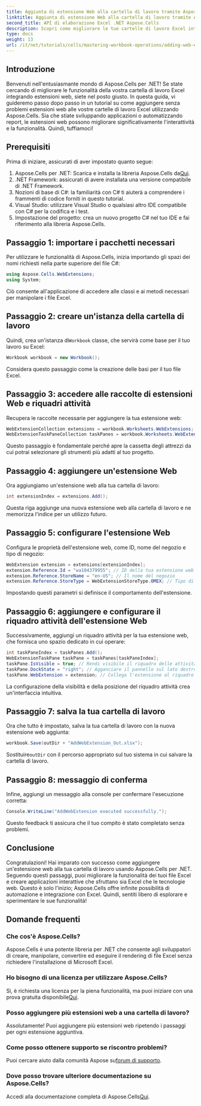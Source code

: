 ```yaml
---
title: Aggiunta di estensione Web alla cartella di lavoro tramite Aspose.Cells
linktitle: Aggiunta di estensione Web alla cartella di lavoro tramite Aspose.Cells
second_title: API di elaborazione Excel .NET Aspose.Cells
description: Scopri come migliorare le tue cartelle di lavoro Excel integrando estensioni web tramite Aspose.Cells per .NET. Questo tutorial passo dopo passo copre i prerequisiti, esempi di codice dettagliati.
type: docs
weight: 13
url: /it/net/tutorials/cells/mastering-workbook-operations/adding-web-extension/
---
```

## Introduzione

Benvenuti nell'entusiasmante mondo di Aspose.Cells per .NET! Se state cercando di migliorare le funzionalità della vostra cartella di lavoro Excel integrando estensioni web, siete nel posto giusto. In questa guida, vi guideremo passo dopo passo in un tutorial su come aggiungere senza problemi estensioni web alle vostre cartelle di lavoro Excel utilizzando Aspose.Cells. Sia che stiate sviluppando applicazioni o automatizzando report, le estensioni web possono migliorare significativamente l'interattività e la funzionalità. Quindi, tuffiamoci!

## Prerequisiti

Prima di iniziare, assicurati di aver impostato quanto segue:

1.  Aspose.Cells per .NET: Scarica e installa la libreria Aspose.Cells da[Qui](https://releases.aspose.com/cells/net/).
2. .NET Framework: assicurati di avere installata una versione compatibile di .NET Framework.
3. Nozioni di base di C#: la familiarità con C# ti aiuterà a comprendere i frammenti di codice forniti in questo tutorial.
4. Visual Studio: utilizzare Visual Studio o qualsiasi altro IDE compatibile con C# per la codifica e i test.
5. Impostazione del progetto: crea un nuovo progetto C# nel tuo IDE e fai riferimento alla libreria Aspose.Cells.

## Passaggio 1: importare i pacchetti necessari

Per utilizzare le funzionalità di Aspose.Cells, inizia importando gli spazi dei nomi richiesti nella parte superiore del file C#:

```csharp
using Aspose.Cells.WebExtensions;
using System;
```

Ciò consente all'applicazione di accedere alle classi e ai metodi necessari per manipolare i file Excel.

## Passaggio 2: creare un'istanza della cartella di lavoro

 Quindi, crea un'istanza di`Workbook` classe, che servirà come base per il tuo lavoro su Excel:

```csharp
Workbook workbook = new Workbook();
```

Considera questo passaggio come la creazione delle basi per il tuo file Excel.

## Passaggio 3: accedere alle raccolte di estensioni Web e riquadri attività

Recupera le raccolte necessarie per aggiungere la tua estensione web:

```csharp
WebExtensionCollection extensions = workbook.Worksheets.WebExtensions;
WebExtensionTaskPaneCollection taskPanes = workbook.Worksheets.WebExtensionTaskPanes;
```

Questo passaggio è fondamentale perché apre la cassetta degli attrezzi da cui potrai selezionare gli strumenti più adatti al tuo progetto.

## Passaggio 4: aggiungere un'estensione Web

Ora aggiungiamo un'estensione web alla tua cartella di lavoro:

```csharp
int extensionIndex = extensions.Add();
```

Questa riga aggiunge una nuova estensione web alla cartella di lavoro e ne memorizza l'indice per un utilizzo futuro.

## Passaggio 5: configurare l'estensione Web

Configura le proprietà dell'estensione web, come ID, nome del negozio e tipo di negozio:

```csharp
WebExtension extension = extensions[extensionIndex];
extension.Reference.Id = "wa104379955"; // ID della tua estensione web
extension.Reference.StoreName = "en-US"; // Il nome del negozio
extension.Reference.StoreType = WebExtensionStoreType.OMEX; // Tipo di negozio
```

Impostando questi parametri si definisce il comportamento dell'estensione.

## Passaggio 6: aggiungere e configurare il riquadro attività dell'estensione Web

Successivamente, aggiungi un riquadro attività per la tua estensione web, che fornisca uno spazio dedicato in cui operare:

```csharp
int taskPaneIndex = taskPanes.Add();
WebExtensionTaskPane taskPane = taskPanes[taskPaneIndex];
taskPane.IsVisible = true; // Rendi visibile il riquadro delle attività
taskPane.DockState = "right"; // Agganciare il pannello sul lato destro
taskPane.WebExtension = extension; // Collega l'estensione al riquadro delle attività
```

La configurazione della visibilità e della posizione del riquadro attività crea un'interfaccia intuitiva.

## Passaggio 7: salva la tua cartella di lavoro

Ora che tutto è impostato, salva la tua cartella di lavoro con la nuova estensione web aggiunta:

```csharp
workbook.Save(outDir + "AddWebExtension_Out.xlsx");
```

 Sostituire`outDir` con il percorso appropriato sul tuo sistema in cui salvare la cartella di lavoro.

## Passaggio 8: messaggio di conferma

Infine, aggiungi un messaggio alla console per confermare l'esecuzione corretta:

```csharp
Console.WriteLine("AddWebExtension executed successfully.");
```

Questo feedback ti assicura che il tuo compito è stato completato senza problemi.

## Conclusione

Congratulazioni! Hai imparato con successo come aggiungere un'estensione web alla tua cartella di lavoro usando Aspose.Cells per .NET. Seguendo questi passaggi, puoi migliorare la funzionalità dei tuoi file Excel e creare applicazioni interattive che sfruttano sia Excel che le tecnologie web. Questo è solo l'inizio; Aspose.Cells offre infinite possibilità di automazione e integrazione con Excel. Quindi, sentiti libero di esplorare e sperimentare le sue funzionalità!

## Domande frequenti

### Che cos'è Aspose.Cells?
Aspose.Cells è una potente libreria per .NET che consente agli sviluppatori di creare, manipolare, convertire ed eseguire il rendering di file Excel senza richiedere l'installazione di Microsoft Excel.

### Ho bisogno di una licenza per utilizzare Aspose.Cells?
Sì, è richiesta una licenza per la piena funzionalità, ma puoi iniziare con una prova gratuita disponibile[Qui](https://releases.aspose.com/).

### Posso aggiungere più estensioni web a una cartella di lavoro?
Assolutamente! Puoi aggiungere più estensioni web ripetendo i passaggi per ogni estensione aggiuntiva.

### Come posso ottenere supporto se riscontro problemi?
 Puoi cercare aiuto dalla comunità Aspose su[forum di supporto](https://forum.aspose.com/c/cells/9).

### Dove posso trovare ulteriore documentazione su Aspose.Cells?
 Accedi alla documentazione completa di Aspose.Cells[Qui](https://reference.aspose.com/cells/net/).
